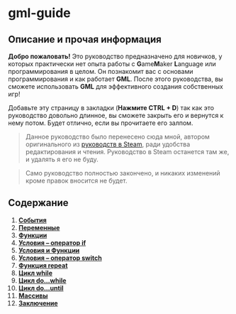 # gml-guide

## Описание и прочая информация

**Добро пожаловать!** Это руководство предназначено для новичков, у которых практически нет опыта работы с **G**ame**M**aker **L**anguage или программирования в целом. Он познакомит вас с основами программирования и как работает **GML**. После этого руководства, вы сможете использовать **GML** для эффективного создания собственных игр!

Добавьте эту страницу в закладки \(**Нажмите CTRL + D**\) так как это руководство довольно длинное, вы сможете закрыть его и вернутся к нему потом. Будет отлично, если вы прочитаете его залпом.

>Данное руководство было перенесено сюда мной, автором оригинального из [руководств в Steam](https://steamcommunity.com/sharedfiles/filedetails/?id=1140018988), ради удобства редактирования и чтения. Руководство в Steam останется там же, и удалять я его не буду.

>Само руководство полностью закончено, и никаких изменений кроме правок вносится не будет.

## Содержание

1. [**События**](https://darkpro1337.github.io/gml-guide/events/)
2. [**Переменные**](https://darkpro1337.github.io/gml-guide/variables/)
3. [**Функции**](https://darkpro1337.github.io/gml-guide/functions/)
4. [**Условия – оператор if**](https://darkpro1337.github.io/gml-guide/if/)
5. [**Условия и Функции**](https://darkpro1337.github.io/gml-guide/conditions-and-functions/)
6. [**Условия – оператор switch**](https://darkpro1337.github.io/gml-guide/switch/)
7. [**Функция repeat**](https://darkpro1337.github.io/gml-guide/repeat/)
8. [**Цикл while**](https://darkpro1337.github.io/gml-guide/while/)
9. [**Цикл do…while**](https://darkpro1337.github.io/gml-guide/do-while/)
10. [**Цикл do…until**](https://darkpro1337.github.io/gml-guide/do-until/)
11. [**Массивы**](https://darkpro1337.github.io/gml-guide/arrays/)
12. [**Заключение**](https://darkpro1337.github.io/gml-guide/conclusion/)
